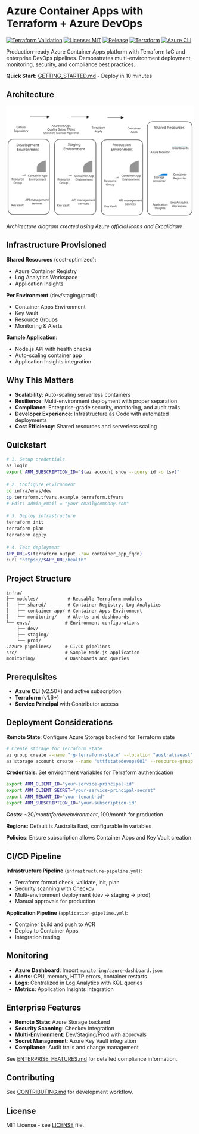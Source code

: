 # Azure Container Apps with Terraform + Azure DevOps

[![Terraform Validation](https://github.com/Simodalstix/Azure-devops-container-apps/workflows/Terraform%20Validation/badge.svg)](https://github.com/Simodalstix/Azure-devops-container-apps/actions)
[![License: MIT](https://img.shields.io/badge/License-MIT-yellow.svg)](https://opensource.org/licenses/MIT)
[![Release](https://img.shields.io/github/v/release/Simodalstix/Azure-devops-container-apps?include_prereleases)](https://github.com/Simodalstix/Azure-devops-container-apps/releases)
[![Terraform](https://img.shields.io/badge/Terraform-1.6.0+-623CE4.svg)](https://www.terraform.io/)
[![Azure CLI](https://img.shields.io/badge/Azure%20CLI-2.50+-0078D4.svg)](https://docs.microsoft.com/en-us/cli/azure/)

Production-ready Azure Container Apps platform with Terraform IaC and enterprise DevOps pipelines. Demonstrates multi-environment deployment, monitoring, security, and compliance best practices.

**Quick Start:** [GETTING_STARTED.md](GETTING_STARTED.md) - Deploy in 10 minutes

## Architecture

![Azure Container Apps Architecture](diagrams/azure-devops-containers-diagram.svg)

_Architecture diagram created using Azure official icons and Excalidraw_

## Infrastructure Provisioned

**Shared Resources** (cost-optimized):

- Azure Container Registry
- Log Analytics Workspace
- Application Insights

**Per Environment** (dev/staging/prod):

- Container Apps Environment
- Key Vault
- Resource Groups
- Monitoring & Alerts

**Sample Application**:

- Node.js API with health checks
- Auto-scaling container app
- Application Insights integration

## Why This Matters

- **Scalability**: Auto-scaling serverless containers
- **Resilience**: Multi-environment deployment with proper separation
- **Compliance**: Enterprise-grade security, monitoring, and audit trails
- **Developer Experience**: Infrastructure as Code with automated deployments
- **Cost Efficiency**: Shared resources and serverless scaling

## Quickstart

```bash
# 1. Setup credentials
az login
export ARM_SUBSCRIPTION_ID="$(az account show --query id -o tsv)"

# 2. Configure environment
cd infra/envs/dev
cp terraform.tfvars.example terraform.tfvars
# Edit: admin_email = "your-email@company.com"

# 3. Deploy infrastructure
terraform init
terraform plan
terraform apply

# 4. Test deployment
APP_URL=$(terraform output -raw container_app_fqdn)
curl "https://$APP_URL/health"
```

## Project Structure

```
infra/
├── modules/           # Reusable Terraform modules
│   ├── shared/        # Container Registry, Log Analytics
│   ├── container-app/ # Container Apps Environment
│   └── monitoring/    # Alerts and dashboards
└── envs/             # Environment configurations
    ├── dev/
    ├── staging/
    └── prod/
.azure-pipelines/     # CI/CD pipelines
src/                  # Sample Node.js application
monitoring/           # Dashboards and queries
```

## Prerequisites

- **Azure CLI** (v2.50+) and active subscription
- **Terraform** (v1.6+)
- **Service Principal** with Contributor access

## Deployment Considerations

**Remote State**: Configure Azure Storage backend for Terraform state

```bash
# Create storage for Terraform state
az group create --name "rg-terraform-state" --location "australiaeast"
az storage account create --name "sttfstatedevops001" --resource-group "rg-terraform-state" --location "australiaeast" --sku "Standard_LRS"
```

**Credentials**: Set environment variables for Terraform authentication

```bash
export ARM_CLIENT_ID="your-service-principal-id"
export ARM_CLIENT_SECRET="your-service-principal-secret"
export ARM_TENANT_ID="your-tenant-id"
export ARM_SUBSCRIPTION_ID="your-subscription-id"
```

**Costs**: ~$20/month for dev environment, ~$100/month for production

**Regions**: Default is Australia East, configurable in variables

**Policies**: Ensure subscription allows Container Apps and Key Vault creation

## CI/CD Pipeline

**Infrastructure Pipeline** (`infrastructure-pipeline.yml`):

- Terraform format check, validate, init, plan
- Security scanning with Checkov
- Multi-environment deployment (dev → staging → prod)
- Manual approvals for production

**Application Pipeline** (`application-pipeline.yml`):

- Container build and push to ACR
- Deploy to Container Apps
- Integration testing

## Monitoring

- **Azure Dashboard**: Import `monitoring/azure-dashboard.json`
- **Alerts**: CPU, memory, HTTP errors, container restarts
- **Logs**: Centralized in Log Analytics with KQL queries
- **Metrics**: Application Insights integration

## Enterprise Features

- **Remote State**: Azure Storage backend
- **Security Scanning**: Checkov integration
- **Multi-Environment**: Dev/Staging/Prod with approvals
- **Secret Management**: Azure Key Vault integration
- **Compliance**: Audit trails and change management

See [ENTERPRISE_FEATURES.md](ENTERPRISE_FEATURES.md) for detailed compliance information.

## Contributing

See [CONTRIBUTING.md](CONTRIBUTING.md) for development workflow.

## License

MIT License - see [LICENSE](LICENSE) file.
